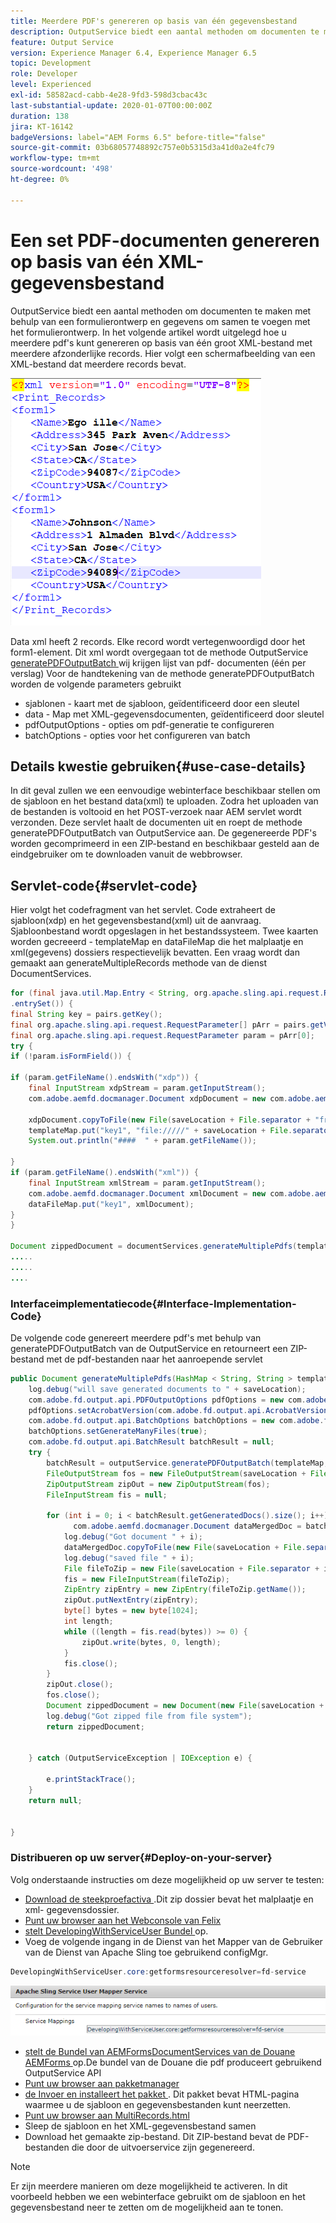 ```yaml
---
title: Meerdere PDF's genereren op basis van één gegevensbestand
description: OutputService biedt een aantal methoden om documenten te maken met behulp van een formulierontwerp en gegevens om samen te voegen met het formulierontwerp. Leer om veelvoudige pdf's van één grote xml te produceren die veelvoudige individuele verslagen bevatten.
feature: Output Service
version: Experience Manager 6.4, Experience Manager 6.5
topic: Development
role: Developer
level: Experienced
exl-id: 58582acd-cabb-4e28-9fd3-598d3cbac43c
last-substantial-update: 2020-01-07T00:00:00Z
duration: 138
jira: KT-16142
badgeVersions: label="AEM Forms 6.5" before-title="false"
source-git-commit: 03b68057748892c757e0b5315d3a41d0a2e4fc79
workflow-type: tm+mt
source-wordcount: '498'
ht-degree: 0%

---
```


# Een set PDF-documenten genereren op basis van één XML-gegevensbestand

OutputService biedt een aantal methoden om documenten te maken met behulp van een formulierontwerp en gegevens om samen te voegen met het formulierontwerp. In het volgende artikel wordt uitgelegd hoe u meerdere pdf&#39;s kunt genereren op basis van één groot XML-bestand met meerdere afzonderlijke records.
Hier volgt een schermafbeelding van een XML-bestand dat meerdere records bevat.

![ multi-record-xml ](assets/multi-record-xml.PNG)

Data xml heeft 2 records. Elke record wordt vertegenwoordigd door het form1-element. Dit xml wordt overgegaan tot de methode OutputService [ generatePDFOutputBatch ](https://helpx.adobe.com/aem-forms/6/javadocs/com/adobe/fd/output/api/OutputService.html) wij krijgen lijst van pdf- documenten (één per verslag)
Voor de handtekening van de methode generatePDFOutputBatch worden de volgende parameters gebruikt

* sjablonen - kaart met de sjabloon, geïdentificeerd door een sleutel
* data - Map met XML-gegevensdocumenten, geïdentificeerd door sleutel
* pdfOutputOptions - opties om pdf-generatie te configureren
* batchOptions - opties voor het configureren van batch



## Details kwestie gebruiken{#use-case-details}

In dit geval zullen we een eenvoudige webinterface beschikbaar stellen om de sjabloon en het bestand data(xml) te uploaden. Zodra het uploaden van de bestanden is voltooid en het POST-verzoek naar AEM servlet wordt verzonden. Deze servlet haalt de documenten uit en roept de methode generatePDFOutputBatch van OutputService aan. De gegenereerde PDF&#39;s worden gecomprimeerd in een ZIP-bestand en beschikbaar gesteld aan de eindgebruiker om te downloaden vanuit de webbrowser.

## Servlet-code{#servlet-code}

Hier volgt het codefragment van het servlet. Code extraheert de sjabloon(xdp) en het gegevensbestand(xml) uit de aanvraag. Sjabloonbestand wordt opgeslagen in het bestandssysteem. Twee kaarten worden gecreeerd - templateMap en dataFileMap die het malplaatje en xml(gegevens) dossiers respectievelijk bevatten. Een vraag wordt dan gemaakt aan generateMultipleRecords methode van de dienst DocumentServices.

```java
for (final java.util.Map.Entry < String, org.apache.sling.api.request.RequestParameter[] > pairs: params
.entrySet()) {
final String key = pairs.getKey();
final org.apache.sling.api.request.RequestParameter[] pArr = pairs.getValue();
final org.apache.sling.api.request.RequestParameter param = pArr[0];
try {
if (!param.isFormField()) {

if (param.getFileName().endsWith("xdp")) {
    final InputStream xdpStream = param.getInputStream();
    com.adobe.aemfd.docmanager.Document xdpDocument = new com.adobe.aemfd.docmanager.Document(xdpStream);

    xdpDocument.copyToFile(new File(saveLocation + File.separator + "fromui.xdp"));
    templateMap.put("key1", "file://///" + saveLocation + File.separator + "fromui.xdp");
    System.out.println("####  " + param.getFileName());

}
if (param.getFileName().endsWith("xml")) {
    final InputStream xmlStream = param.getInputStream();
    com.adobe.aemfd.docmanager.Document xmlDocument = new com.adobe.aemfd.docmanager.Document(xmlStream);
    dataFileMap.put("key1", xmlDocument);
}
}

Document zippedDocument = documentServices.generateMultiplePdfs(templateMap, dataFileMap,saveLocation);
.....
.....
....
```

### Interfaceimplementatiecode{#Interface-Implementation-Code}

De volgende code genereert meerdere pdf&#39;s met behulp van generatePDFOutputBatch van de OutputService en retourneert een ZIP-bestand met de pdf-bestanden naar het aanroepende servlet

```java
public Document generateMultiplePdfs(HashMap < String, String > templateMap, HashMap < String, Document > dataFileMap, String saveLocation) {
    log.debug("will save generated documents to " + saveLocation);
    com.adobe.fd.output.api.PDFOutputOptions pdfOptions = new com.adobe.fd.output.api.PDFOutputOptions();
    pdfOptions.setAcrobatVersion(com.adobe.fd.output.api.AcrobatVersion.Acrobat_11);
    com.adobe.fd.output.api.BatchOptions batchOptions = new com.adobe.fd.output.api.BatchOptions();
    batchOptions.setGenerateManyFiles(true);
    com.adobe.fd.output.api.BatchResult batchResult = null;
    try {
        batchResult = outputService.generatePDFOutputBatch(templateMap, dataFileMap, pdfOptions, batchOptions);
        FileOutputStream fos = new FileOutputStream(saveLocation + File.separator + "zippedfile.zip");
        ZipOutputStream zipOut = new ZipOutputStream(fos);
        FileInputStream fis = null;

        for (int i = 0; i < batchResult.getGeneratedDocs().size(); i++) {
              com.adobe.aemfd.docmanager.Document dataMergedDoc = batchResult.getGeneratedDocs().get(i);
            log.debug("Got document " + i);
            dataMergedDoc.copyToFile(new File(saveLocation + File.separator + i + ".pdf"));
            log.debug("saved file " + i);
            File fileToZip = new File(saveLocation + File.separator + i + ".pdf");
            fis = new FileInputStream(fileToZip);
            ZipEntry zipEntry = new ZipEntry(fileToZip.getName());
            zipOut.putNextEntry(zipEntry);
            byte[] bytes = new byte[1024];
            int length;
            while ((length = fis.read(bytes)) >= 0) {
                zipOut.write(bytes, 0, length);
            }
            fis.close();
        }
        zipOut.close();
        fos.close();
        Document zippedDocument = new Document(new File(saveLocation + File.separator + "zippedfile.zip"));
        log.debug("Got zipped file from file system");
        return zippedDocument;


    } catch (OutputServiceException | IOException e) {

        e.printStackTrace();
    }
    return null;


}
```

### Distribueren op uw server{#Deploy-on-your-server}

Volg onderstaande instructies om deze mogelijkheid op uw server te testen:

* [ Download de steekproefactiva ](assets/mult-records-template-and-xml-file.zip).Dit zip dossier bevat het malplaatje en xml- gegevensdossier.
* [ Punt uw browser aan het Webconsole van Felix ](http://localhost:4502/system/console/bundles)
* [ stelt DevelopingWithServiceUser Bundel ](/help/forms/assets/common-osgi-bundles/DevelopingWithServiceUser.jar) op.
* Voeg de volgende ingang in de Dienst van het Mapper van de Gebruiker van de Dienst van Apache Sling toe gebruikend configMgr.

```java
DevelopingWithServiceUser.core:getformsresourceresolver=fd-service
```



![ gebruiker-in kaart:brengen-dienst ](assets/user-mapper-service-fd-service.png)

* [ stelt de Bundel van AEMFormsDocumentServices van de Douane AEMForms ](/help/forms/assets/common-osgi-bundles/AEMFormsDocumentServices.core-1.0-SNAPSHOT.jar) op.De bundel van de Douane die pdf produceert gebruikend OutputService API
* [ Punt uw browser aan pakketmanager ](http://localhost:4502/crx/packmgr/index.jsp)
* [ de Invoer en installeert het pakket ](assets/generate-multiple-pdf-from-xml.zip). Dit pakket bevat HTML-pagina waarmee u de sjabloon en gegevensbestanden kunt neerzetten.
* [ Punt uw browser aan MultiRecords.html ](http://localhost:4502/content/DocumentServices/Multirecord.html?)
* Sleep de sjabloon en het XML-gegevensbestand samen
* Download het gemaakte zip-bestand. Dit ZIP-bestand bevat de PDF-bestanden die door de uitvoerservice zijn gegenereerd.

>[!NOTE]
>Er zijn meerdere manieren om deze mogelijkheid te activeren. In dit voorbeeld hebben we een webinterface gebruikt om de sjabloon en het gegevensbestand neer te zetten om de mogelijkheid aan te tonen.
